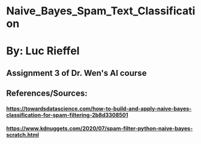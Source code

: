 # Naive_Bayes_Spam_Text_Classification
# By: Luc Rieffel

## Assignment 3 of Dr. Wen's AI course

## References/Sources: 
#### https://towardsdatascience.com/how-to-build-and-apply-naive-bayes-classification-for-spam-filtering-2b8d3308501
#### https://www.kdnuggets.com/2020/07/spam-filter-python-naive-bayes-scratch.html

